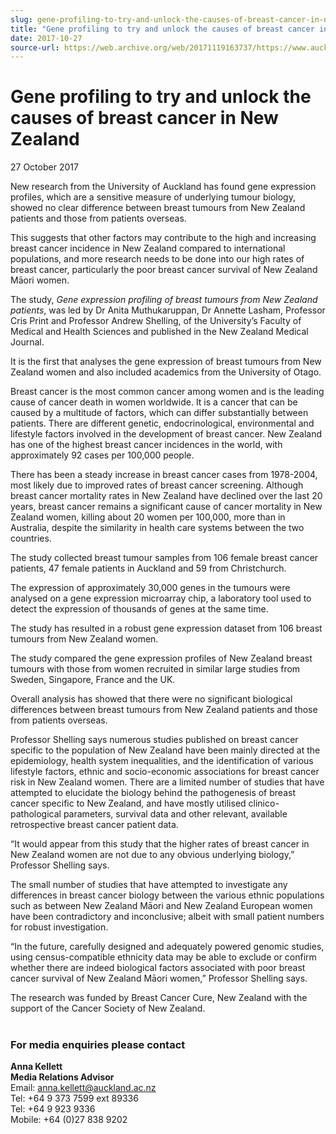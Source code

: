 ```yaml
---
slug: gene-profiling-to-try-and-unlock-the-causes-of-breast-cancer-in-new-zealand
title: "Gene profiling to try and unlock the causes of breast cancer in New Zealand"
date: 2017-10-27
source-url: https://web.archive.org/web/20171119163737/https://www.auckland.ac.nz/en/about/news-events-and-notices/news/news-2017/10/gene-profiling-unlock-the-causes-of-breast-cancer-in-nz.html
---
```

Gene profiling to try and unlock the causes of breast cancer in New Zealand
===========================================================================

27 October 2017

New research from the University of Auckland has found gene expression profiles, which are a sensitive measure of underlying tumour biology, showed no clear difference between breast tumours from New Zealand patients and those from patients overseas.

This suggests that other factors may contribute to the high and increasing breast cancer incidence in New Zealand compared to international populations, and more research needs to be done into our high rates of breast cancer, particularly the poor breast cancer survival of New Zealand Māori women.

The study, _Gene expression profiling of breast tumours from New Zealand patients_, was led by Dr Anita Muthukaruppan, Dr Annette Lasham, Professor Cris Print and Professor Andrew Shelling, of the University’s Faculty of Medical and Health Sciences and published in the New Zealand Medical Journal.

It is the first that analyses the gene expression of breast tumours from New Zealand women and also included academics from the University of Otago.

Breast cancer is the most common cancer among women and is the leading cause of cancer death in women worldwide. It is a cancer that can be caused by a multitude of factors, which can differ substantially between patients. There are different genetic, endocrinological, environmental and lifestyle factors involved in the development of breast cancer. New Zealand has one of the highest breast cancer incidences in the world, with approximately 92 cases per 100,000 people.

There has been a steady increase in breast cancer cases from 1978-2004, most likely due to improved rates of breast cancer screening. Although breast cancer mortality rates in New Zealand have declined over the last 20 years, breast cancer remains a significant cause of cancer mortality in New Zealand women, killing about 20 women per 100,000, more than in Australia, despite the similarity in health care systems between the two countries.

The study collected breast tumour samples from 106 female breast cancer patients, 47 female patients in Auckland and 59 from Christchurch.

The expression of approximately 30,000 genes in the tumours were analysed on a gene expression microarray chip, a laboratory tool used to detect the expression of thousands of genes at the same time. 

The study has resulted in a robust gene expression dataset from 106 breast tumours from New Zealand women.

The study compared the gene expression profiles of New Zealand breast tumours with those from women recruited in similar large studies from Sweden, Singapore, France and the UK.

Overall analysis has showed that there were no significant biological differences between breast tumours from New Zealand patients and those from patients overseas.

Professor Shelling says numerous studies published on breast cancer specific to the population of New Zealand have been mainly directed at the epidemiology, health system inequalities, and the identification of various lifestyle factors, ethnic and socio-economic associations for breast cancer risk in New Zealand women. There are a limited number of studies that have attempted to elucidate the biology behind the pathogenesis of breast cancer specific to New Zealand, and have mostly utilised clinico-pathological parameters, survival data and other relevant, available retrospective breast cancer patient data.

“It would appear from this study that the higher rates of breast cancer in New Zealand women are not due to any obvious underlying biology,” Professor Shelling says.

The small number of studies that have attempted to investigate any differences in breast cancer biology between the various ethnic populations such as between New Zealand Māori and New Zealand European women have been contradictory and inconclusive; albeit with small patient numbers for robust investigation.

“In the future, carefully designed and adequately powered genomic studies, using census-compatible ethnicity data may be able to exclude or confirm whether there are indeed biological factors associated with poor breast cancer survival of New Zealand Māori women,” Professor Shelling says.

The research was funded by Breast Cancer Cure, New Zealand with the support of the Cancer Society of New Zealand.  
 

### For media enquiries please contact

**Anna Kellett  
Media Relations Advisor**  
Email: [anna.kellett@auckland.ac.nz](mailto:anna.kellett@auckland.ac.nz)  
Tel: +64 9 373 7599 ext 89336  
Tel: +64 9 923 9336  
Mobile: +64 (0)27 838 9202